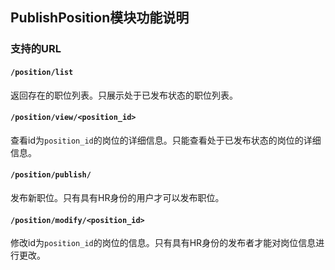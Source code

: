 ## PublishPosition模块功能说明

### 支持的URL

#### `/position/list`

返回存在的职位列表。只展示处于已发布状态的职位列表。

#### `/position/view/<position_id>`

查看id为`position_id`的岗位的详细信息。只能查看处于已发布状态的岗位的详细信息。

#### `/position/publish/`

发布新职位。只有具有HR身份的用户才可以发布职位。

#### `/position/modify/<position_id>`

修改id为`position_id`的岗位的信息。只有具有HR身份的发布者才能对岗位信息进行更改。
